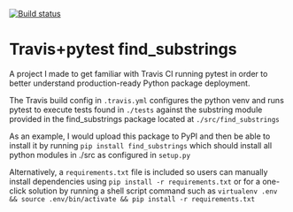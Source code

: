 [![Build status](https://travis-ci.org/iliazenkov/travis-pytest-hello-world.svg?master)](https://travis-ci.org/iliazenkov)

# Travis+pytest find_substrings
 A project I made to get familiar with Travis CI running pytest in order to better understand production-ready Python package deployment.
 
 The Travis build config in ```.travis.yml``` configures the python venv and runs pytest to execute tests found in ```./tests``` against the substring module provided in the find_substrings package located at ```./src/find_substrings```
 
 As an example, I would upload this package to PyPI and then be able to install it by running ```pip install find_substrings``` which should install all python modules in ./src as configured in ```setup.py```

Alternatively, a ```requirements.txt``` file is included so users can manually install dependencies using ```pip install -r requirements.txt``` or for a one-click solution by running a shell script command such as  ```virtualenv .env && source .env/bin/activate && pip install -r requirements.txt```
